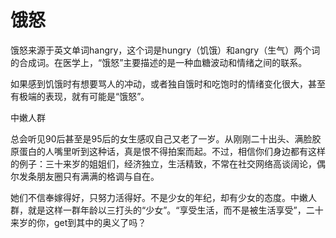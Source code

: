 # 饿怒

饿怒来源于英文单词hangry，这个词是hungry（饥饿）和angry（生气）两个词的合成词。在医学上，“饿怒”主要描述的是一种血糖波动和情绪之间的联系。 

如果感到饥饿时有想要骂人的冲动，或者独自饿时和吃饱时的情绪变化很大，甚至有极端的表现，就有可能是“饿怒”。 

中嫩人群 

总会听见90后甚至是95后的女生感叹自己又老了一岁。从刚刚二十出头、满脸胶原蛋白的人嘴里听到这种话，真是恨不得拍案而起。不过，相信你们身边都有这样的例子：三十来岁的姐姐们，经济独立，生活精致，不常在社交网络高谈阔论，偶尔发条朋友圈只有满满的格调与自在。 

她们不信奉嫁得好，只努力活得好。不是少女的年纪，却有少女的态度。中嫩人群，就是这样一群年龄以三打头的“少女”。“享受生活，而不是被生活享受”，二十来岁的你，get到其中的奥义了吗？